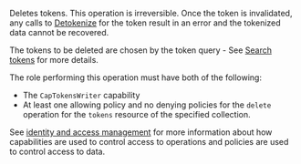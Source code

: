 Deletes tokens. This operation is irreversible. Once the token is invalidated, any calls to [Detokenize](get) for the token result in an error and the tokenized data cannot be recovered.

The tokens to be deleted are chosen by the token query - See [Search tokens](/operations/search-tokens) for more details.

The role performing this operation must have both of the following:
- The `CapTokensWriter` capability
- At least one allowing policy and no denying policies for the `delete` operation for the `tokens` resource of the
  specified collection.

See [identity and access management](/data-security/identity-and-access-management) for more information about how
capabilities are used to control access to operations and policies are used to control access to data.
